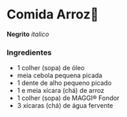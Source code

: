 # Comida Arroz:rice:

**Negrito**  _italico_

### Ingredientes



- 1 colher (sopa) de óleo
- meia cebola pequena picada
- 1 dente de alho pequeno picado
- 1 e meia xícara (chá) de arroz
- 1 colher (sopa) de MAGGI® Fondor
- 3 xícaras (chá) de água fervente



